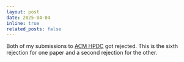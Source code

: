 ```yaml
---
layout: post
date: 2025-04-04
inline: true
related_posts: false
---
```


Both of my submissions to [ACM HPDC](https://hpdc.sci.utah.edu/2025/) got rejected. This is the sixth rejection for one paper and a second rejection for the other. 

